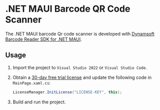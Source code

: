 # .NET MAUI Barcode QR Code Scanner

The .NET MAUI barcode Qr code scanner is developed with [Dynamsoft Barcode Reader SDK for .NET MAUI](https://www.nuget.org/packages/Dynamsoft.BarcodeReaderBundle.Maui). 

## Usage
1. Import the project to `Visual Studio 2022` or `Visual Studio Code`.
2. Obtain a [30-day free trial license](https://www.dynamsoft.com/customer/license/trialLicense?product=dbr) and update the following code in `MainPage.xaml.cs`:

    ```csharp
    LicenseManager.InitLicense("LICENSE-KEY", this);
    ```
3. Build and run the project. 
 


